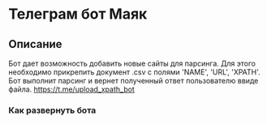 # Телеграм бот Маяк

## Описание 
Бот дает возможность добавить новые сайты для парсинга. Для этого необходимо прикрепить документ .csv с полями 'NAME', 'URL', 'XPATH'. 
Бот выполнит парсинг и вернет полученный ответ пользователю ввиде файла.
https://t.me/upload_xpath_bot

### Как развернуть бота

